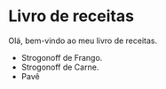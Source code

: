 # Livro de receitas
Olá, bem-vindo ao meu livro de receitas.

 - Strogonoff de Frango.
 - Strogonoff de Carne.
 - Pavê 

